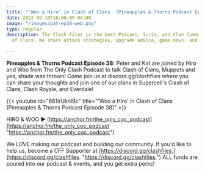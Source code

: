 ```yaml
---
title: "'Woo a Hiro' in Clash of Clans  (Pineapples & Thorns Podcast Episode 38)"
date: 2022-09-10T16:00:00-04:00
image: "/images/pat-ep38-web.png"
type: regular
description: The Clash Files is the best Podcast, Scrim, and Clan Community in Clash
  of Clans. We share attack strategies, upgrade advice, game news, and base design.

---
```

**Pineapples & Thorns Podcast Episode 38:** Peter and Kat are joined by Hiro and Woo from The Only Clash Podcast to talk Clash of Clans, Muppets and yes, shade was thrown! Come join us at discord.gg/clashfiles where you can share your thoughts and join one of our clans in Supercell's Clash of Clans, Clash Royale, and Everdale! 

{{< youtube id="681irUknlBc" title="'Woo a Hiro' in Clash of Clans (Pineapples & Thorns Podcast Episode 38)" >}}

HIRO & WOO ► [https://anchor.fm/the_only_coc_podcast](https://anchor.fm/the_only_coc_podcast "https://anchor.fm/the_only_coc_podcast") 

We LOVE making our podcast and building our community. If you'd like to help us, become a CFF Supporter at [https://discord.gg/clashfiles.](https://discord.gg/clashfiles. "https://discord.gg/clashfiles.") ALL funds are poured into our podcast & events, and you get extra perks!